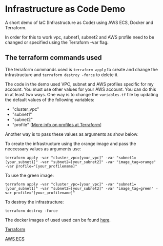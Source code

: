 # Infrastructure as Code Demo
A short demo of IaC (Infrastructure as Code) using AWS ECS, Docker and Terraform. 

In order for this to work vpc, subnet1, subnet2 and AWS profile need to be changed or specified using the Terraform -var flag.

## The terraform commands used 
The terraform commands used is `terraform apply` to create and change the infrastructure and `terraform destroy -force` to delete it.

The code in the demo used VPC, subnet and AWS profiles specific for my account. You must use other values for your AWS account. You can do this in at least two ways. One way is to change the `variables.tf` file by updating the default values of the following variables:
*  "cluster_vpc"
*  "subnet1"
*  "subnet2"
*  "profile" [[More info on profiles at Terraform](https://www.terraform.io/docs/providers/aws)]

Another way is to pass these values as arguments as show below:

To create the infrastructure using the orange image and pass the neccessary values as arguments use:
```
terraform apply -var "cluster_vpc=[your_vpc]" -var "subnet1=[your_subnet1]" -var "subnet2=[your_subnet2]" -var "image_tag=orange" -var profile="[your_profilename]"
```

To use the green image:
```
terraform apply -var "cluster_vpc=[your_vpc]" -var "subnet1=[your_subnet1]" -var "subnet2=[your_subnet2]" -var "image_tag=green" -var profile="[your_profilename]"
```

To destroy the infrastructure:
```
terraform destroy -force
```

The docker images of used used can be found [here](https://hub.docker.com/r/matsskoglund/house-demo/).

[Terraform](https://www.terraform.io)

[AWS ECS](http://aws.amazon.com/ecs)
